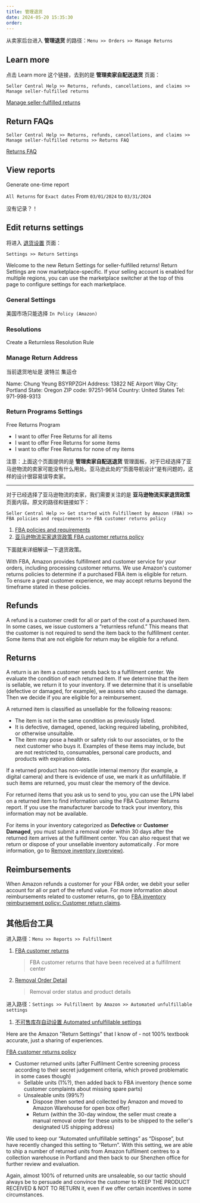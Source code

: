 ```yaml
---
title: 管理退货
date: 2024-05-20 15:35:30
order:
---
```


从卖家后台进入 **管理退货** 的路径：`Menu >> Orders >> Manage Returns`

## Learn more

点击 Learn more 这个链接，去到的是 **管理卖家自配送退货** 页面：

`Seller Central Help >> Returns, refunds, cancellations, and claims >> Manage seller-fulfilled returns`

[Manage seller-fulfilled returns](https://sellercentral.amazon.com/help/hub/reference/200708210)

## Return FAQs

`Seller Central Help >> Returns, refunds, cancellations, and claims >> Manage seller-fulfilled returns >> Returns FAQ`

[Returns FAQ](https://sellercentral.amazon.com/help/hub/reference/G5A85XXCZDQ48A8T)

## View reports

Generate one-time report

`All Returns` for `Exact dates` From `03/01/2024` to `03/31/2024`

没有记录？！

## Edit returns settings

将进入 [退货设置](https://sellercentral.amazon.com/returns/settings/) 页面：

`Settings >> Return Settings`

Welcome to the new Return Settings for seller-fulfilled returns! Return Settings are now marketplace-specific. If your selling account is enabled for multiple regions, you can use the marketplace switcher at the top of this page to configure settings for each marketplace.

### General Settings

美国市场只能选择 `In Policy (Amazon)`

### Resolutions

Create a Returnless Resolution Rule

### Manage Return Address

当前退货地址是 波特兰 集运仓

Name: Chung Yeung BSYRPZGH
Address: 13822 NE Airport Way
City: Portland
State: Oregon
ZIP code: 97251-9614
Country: United States
Tel: 971-998-9313

### Return Programs Settings

Free Returns Program

- I want to offer Free Returns for all items
- I want to offer Free Returns for some items
- I want to offer Free Returns for none of my items

注意：上面这个页面提供的是 **管理卖家自配送退货** 管理面板，对于已经选择了亚马逊物流的卖家可能没有什么用处。亚马逊此处的“页面导航设计”是有问题的，这样的设计很容易误导卖家。

---

对于已经选择了亚马逊物流的卖家，我们需要关注的是 **亚马逊物流买家退货政策** 页面内容。原文的路径和链接如下：

`Seller Central Help >> Get started with Fulfillment by Amazon (FBA) >> FBA policies and requirements >> FBA customer returns policy`

1. [FBA policies and requirements](https://sellercentral.amazon.com/help/hub/reference/G201030350)
2. [亚马逊物流买家退货政策 FBA customer returns policy](https://sellercentral.amazon.com/help/hub/reference/200379860)

下面就来详细解读一下退货政策。

With FBA, Amazon provides fulfillment and customer service for your orders, including processing customer returns. We use Amazon's customer returns policies to determine if a purchased FBA item is eligible for return. To ensure a great customer experience, we may accept returns beyond the timeframe stated in these policies.

## Refunds

A refund is a customer credit for all or part of the cost of a purchased item. In some cases, we issue customers a “returnless refund.” This means that the customer is not required to send the item back to the fulfillment center. Some items that are not eligible for return may be eligible for a refund.

## Returns

A return is an item a customer sends back to a fulfillment center. We evaluate the condition of each returned item. If we determine that the item is sellable, we return it to your inventory. If we determine that it is unsellable (defective or damaged, for example), we assess who caused the damage. Then we decide if you are eligible for a reimbursement.

A returned item is classified as unsellable for the following reasons:

- The item is not in the same condition as previously listed.
- It is defective, damaged, opened, lacking required labeling, prohibited, or otherwise unsuitable.
- The item may pose a health or safety risk to our associates, or to the next customer who buys it. Examples of these items may include, but are not restricted to, consumables, personal care products, and products with expiration dates.

If a returned product has non-volatile internal memory (for example, a digital camera) and there is evidence of use, we mark it as unfulfillable. If such items are returned, you must clear the memory of the device.

For returned items that you ask us to send to you, you can use the LPN label on a returned item to find information using the FBA Customer Returns report. If you use the manufacturer barcode to track your inventory, this information may not be available.

For items in your inventory categorized as **Defective** or **Customer Damaged**, you must submit a removal order within 30 days after the returned item arrives at the fulfillment center. You can also request that we return or dispose of your unsellable inventory automatically . For more information, go to [Remove inventory (overview)](https://sellercentral.amazon.com/help/hub/reference/G200280650).

## Reimbursements

When Amazon refunds a customer for your FBA order, we debit your seller account for all or part of the refund value. For more information about reimbursements related to customer returns, go to [FBA inventory reimbursement policy: Customer return claims](https://sellercentral.amazon.com/gp/help/G9N934L7Y4SFWPJ4).

## 其他后台工具

进入路径：`Menu >> Reports >> Fulfillment`

1. [FBA customer returns](https://sellercentral.amazon.com/reportcentral/CUSTOMER_RETURNS/0)
   > FBA customer returns that have been received at a fulfillment center
2. [Removal Order Detail](https://sellercentral.amazon.com/reportcentral/REMOVAL_ORDER_DETAIL/0)
   > Removal order status and product details

进入路径：`Settings >> Fulfillment by Amazon >> Automated unfulfillable settings`

1. [不可售库存自动设置 Automated unfulfillable settings](https://sellercentral.amazon.com/recoveryui/removal-setting/automated-unfulfillable?ref_=myij_unf_ars_but)

Here are the Amazon "Return Settings" that I know of - not 100% textbook accurate, just a sharing of experiences.

[FBA customer returns policy](https://sellercentral.amazon.com/help/hub/reference/200379860)

- Customer returned units (after Fulfilment Centre screening process according to their secret judgement criteria, which proved problematic in some cases though)
  - Sellable units (1%?), then added back to FBA inventory (hence some customer complaints about missing spare parts)
  - Unsaleable units (99%?)
    - Dispose (then sorted and collected by Amazon and moved to Amazon Warehouse for open box offer)
    - Return (within the 30-day window, the seller must create a manual removal order for these units to be shipped to the seller's designated US shipping address)

We used to keep our “Automated unfulfillable settings” as “Dispose”, but have recently changed this setting to “Return”. With this setting, we are able to ship a number of returned units from Amazon fulfilment centres to a collection warehouse in Portland and then back to our Shenzhen office for further review and evaluation.

Again, almost 100% of returned units are unsaleable, so our tactic should always be to persuade and convince the customer to KEEP THE PRODUCT RECEIVED & NOT TO RETURN it, even if we offer certain incentives in some circumstances.
